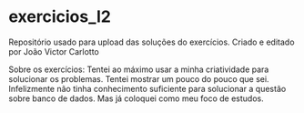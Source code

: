 # exercicios_l2
Repositório usado para upload das soluções do exercícios. 
Criado e editado por João Victor Carlotto

Sobre os exercícios:
Tentei ao máximo usar a minha criatividade para solucionar os problemas. Tentei mostrar um pouco do pouco que sei.
Infelizmente não tinha conhecimento suficiente para solucionar a questão sobre banco de dados. Mas já coloquei como meu foco de estudos.
